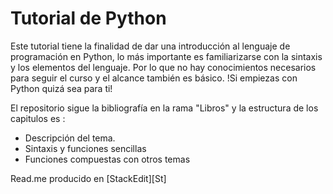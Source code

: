 # Tutorial de Python
Este tutorial tiene la finalidad de dar una introducción al lenguaje de programación en Python, lo más importante es familiarizarse con la sintaxis y los elementos del lenguaje. Por lo que no hay conocimientos necesarios para seguir el curso y el alcance también es básico. !Si empiezas con Python quizá sea para ti! 

El repositorio sigue la bibliografía en la rama "Libros" y la estructura de los capitulos es : 
- Descripción del tema. 
- Sintaxis y funciones sencillas
- Funciones compuestas con otros temas
 
Read.me producido en [StackEdit][St]
<!--stackedit_data:
eyJoaXN0b3J5IjpbMTYxNjkxODM5Myw0OTMyODAxMDZdfQ==
-->